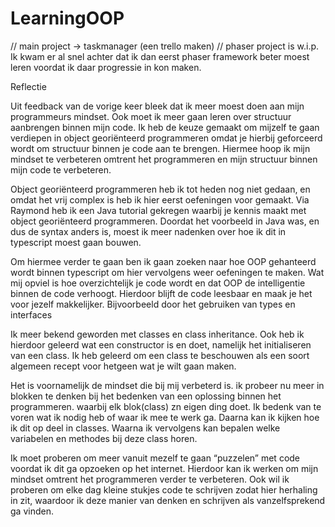 # LearningOOP

// main project -> taskmanager (een trello maken)
// phaser project is w.i.p. Ik kwam er al snel achter dat ik dan eerst phaser framework beter moest leren voordat ik daar progressie in kon maken. 

Reflectie

Uit feedback van de vorige keer bleek dat ik meer moest doen aan mijn programmeurs mindset. Ook moet ik meer gaan leren over structuur aanbrengen binnen mijn code. Ik heb de keuze gemaakt om mijzelf te gaan verdiepen in object georiënteerd programmeren omdat je hierbij geforceerd wordt om structuur binnen je code aan te brengen. Hiermee hoop ik mijn mindset te verbeteren omtrent het programmeren en mijn structuur binnen mijn code te verbeteren. 

Object georiënteerd programmeren heb ik tot heden nog niet gedaan, en omdat het vrij complex is heb ik hier eerst oefeningen voor gemaakt. Via Raymond heb ik een Java tutorial gekregen waarbij je kennis maakt met object georiënteerd programmeren. Doordat het voorbeeld in Java was, en dus de syntax anders is, moest ik meer nadenken over hoe ik dit in typescript moest gaan bouwen. 

Om hiermee verder te gaan ben ik gaan zoeken naar hoe OOP gehanteerd wordt binnen typescript om hier vervolgens weer oefeningen te maken. Wat mij opviel is hoe overzichtelijk je code wordt en dat OOP de intelligentie binnen de code verhoogt. Hierdoor blijft de code leesbaar en maak je het voor jezelf makkelijker. Bijvoorbeeld door het gebruiken van types en interfaces

Ik meer bekend geworden met classes en class inheritance. Ook heb ik hierdoor geleerd wat een constructor is en doet, namelijk het initialiseren van een class. Ik heb geleerd om een class te beschouwen als een soort algemeen recept voor hetgeen wat je wilt gaan maken. 

Het is voornamelijk de mindset die bij mij verbeterd is. ik probeer nu meer in blokken te denken bij het bedenken van een oplossing binnen het programmeren. waarbij elk blok(class) zn eigen ding doet. Ik bedenk van te voren wat ik nodig heb of waar ik mee te werk ga. Daarna kan ik kijken hoe ik dit op deel in classes. Waarna ik vervolgens kan bepalen welke variabelen en methodes bij deze class horen.

Ik moet proberen om meer vanuit mezelf te gaan “puzzelen” met code voordat ik dit ga opzoeken op het internet. Hierdoor kan ik werken om mijn mindset omtrent het programmeren verder te verbeteren. Ook wil ik proberen om elke dag kleine stukjes code te schrijven zodat hier herhaling in zit, waardoor ik deze manier van denken en schrijven als vanzelfsprekend ga vinden.


